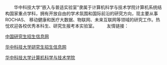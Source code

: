 ﻿　　华中科技大学“嵌入与普适实验室”隶属于计算机科学与技术学院计算机系统结构国家重点学科，拥有开放自由的学术氛围和国际前沿的研究方向，现主要从事ROCHAS、 移动健康和医疗大数据、物联网、未来互联网等领域的研究工作。热忱欢迎各校优秀本科生、研究生报考本实验室。
　　友情链接：

[中国研究生招生信息网](https://yz.chsi.com.cn/)

[华中科技大学研究生招生信息网](http://gszs.hust.edu.cn/)

[华中科技大学计算机科学与技术学院](http://cs.hust.edu.cn/)

